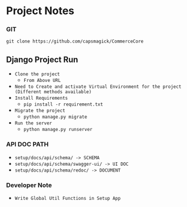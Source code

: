 # Project Notes


### GIT
``git clone https://github.com/capsmagick/CommerceCore``

## Django Project Run
* ``Clone the project``
  * ``From Above URL``
* ``Need to Create and activate Virtual Environment for the project (Different methods available)``
* ``Install Requirements``
  * ``pip install -r requirement.txt``
* ``Migrate the project``
  * ``python manage.py migrate``
* ``Run the server``
  * ``python manage.py runserver``


### API DOC PATH
* ``setup/docs/api/schema/ -> SCHEMA``
* ``setup/docs/api/schema/swagger-ui/ -> UI DOC``
* ``setup/docs/api/schema/redoc/ -> DOCUMENT``


### Developer Note
* `Write Global Util Functions in Setup App`


